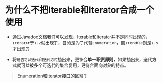 # 为什么不把Iterable和Iterator合成一个使用

- 通过Javadoc文档我们可以发现，Iterable和Iterator并不是同时出现的，`Iterator`于`1.2`就出现了，目的是为了代替`Enumeration`，而`Iterable`则是`1.5`才出现的

- 将`是否可以迭代`和`迭代方式`抽出来，更符合**单一职责原则**，如果抽出来，迭代方式就可以被多个可迭代的集合复用，更符合面向对象的特点。

> [Enumeration和Iterator接口的区别？](./Enumeration和Iterator接口的区别.md)
